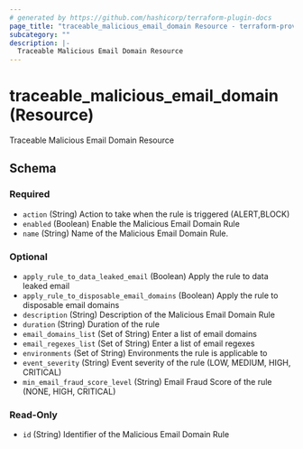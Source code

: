 ```yaml
---
# generated by https://github.com/hashicorp/terraform-plugin-docs
page_title: "traceable_malicious_email_domain Resource - terraform-provider-traceable"
subcategory: ""
description: |-
  Traceable Malicious Email Domain Resource
---
```


# traceable_malicious_email_domain (Resource)

Traceable Malicious Email Domain Resource



<!-- schema generated by tfplugindocs -->
## Schema

### Required

- `action` (String) Action to take when the rule is triggered (ALERT,BLOCK)
- `enabled` (Boolean) Enable the Malicious Email Domain Rule
- `name` (String) Name of the Malicious Email Domain Rule.

### Optional

- `apply_rule_to_data_leaked_email` (Boolean) Apply the rule to data leaked email
- `apply_rule_to_disposable_email_domains` (Boolean) Apply the rule to disposable email domains
- `description` (String) Description of the Malicious Email Domain Rule
- `duration` (String) Duration of the rule
- `email_domains_list` (Set of String) Enter a list of email domains
- `email_regexes_list` (Set of String) Enter a list of email regexes
- `environments` (Set of String) Environments the rule is applicable to
- `event_severity` (String) Event severity of the rule (LOW, MEDIUM, HIGH, CRITICAL)
- `min_email_fraud_score_level` (String) Email Fraud Score of the rule (NONE, HIGH, CRITICAL)

### Read-Only

- `id` (String) Identifier of the Malicious Email Domain Rule
